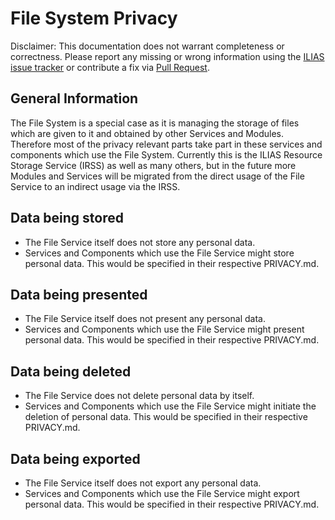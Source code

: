 # File System Privacy
Disclaimer: This documentation does not warrant completeness or correctness. Please report any missing or wrong information using the [ILIAS issue tracker](https://mantis.ilias.de) or contribute a fix via [Pull Request](../../docs/development/contributing.md#pull-request-to-the-repositories).

## General Information
The File System is a special case as it is managing the storage of files which are given to it and obtained by other Services and Modules. Therefore most of the privacy relevant parts take part in these services and components which use the File System. Currently this is the ILIAS Resource Storage Service (IRSS) as well as many others, but in the future more Modules and Services will be migrated from the direct usage of the File Service to an indirect usage via the IRSS.

## Data being stored
- The File Service itself does not store any personal data.
- Services and Components which use the File Service might store personal data. This would be specified in their respective PRIVACY.md.

## Data being presented
- The File Service itself does not present any personal data.
- Services and Components which use the File Service might present personal data. This would be specified in their respective PRIVACY.md.

## Data being deleted
- The File Service does not delete personal data by itself.
- Services and Components which use the File Service might initiate the deletion of personal data. This would be specified in their respective PRIVACY.md.

## Data being exported
- The File Service itself does not export any personal data.
- Services and Components which use the File Service might export personal data. This would be specified in their respective PRIVACY.md.